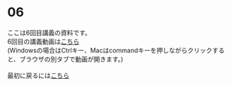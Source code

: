 # 06
ここは6回目講義の資料です。</br>
6回目の講義動画は[こちら](https://youtu.be/04o64_2jFF0)</br>
(Windowsの場合はCtrlキー、Macはcommandキーを押しながらクリックすると、ブラウザの別タブで動画が開きます。)</br>
</br>
最初に戻るには[こちら](https://github.com/kerokerodasu-collab/2025_grad_stat/blob/main/README.md#2025_grad_stat)
